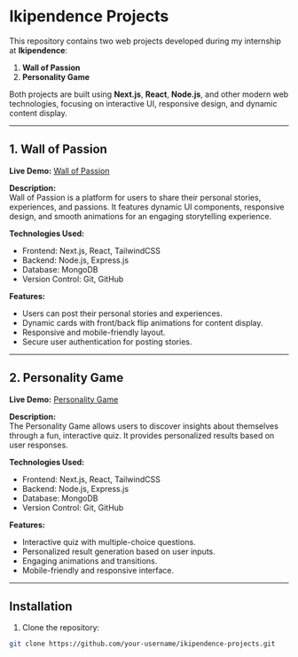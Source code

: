 # Ikipendence Projects

This repository contains two web projects developed during my internship at **Ikipendence**:

1. **Wall of Passion**  
2. **Personality Game**  

Both projects are built using **Next.js**, **React**, **Node.js**, and other modern web technologies, focusing on interactive UI, responsive design, and dynamic content display.

---

## 1. Wall of Passion

**Live Demo:** [Wall of Passion](https://ikipendence.com/wallofpassion)

**Description:**  
Wall of Passion is a platform for users to share their personal stories, experiences, and passions. It features dynamic UI components, responsive design, and smooth animations for an engaging storytelling experience.

**Technologies Used:**

- Frontend: Next.js, React, TailwindCSS  
- Backend: Node.js, Express.js  
- Database: MongoDB  
- Version Control: Git, GitHub  

**Features:**

- Users can post their personal stories and experiences.
- Dynamic cards with front/back flip animations for content display.
- Responsive and mobile-friendly layout.
- Secure user authentication for posting stories.

---

## 2. Personality Game

**Live Demo:** [Personality Game](https://ikipendence.com/personalitygame)

**Description:**  
The Personality Game allows users to discover insights about themselves through a fun, interactive quiz. It provides personalized results based on user responses.

**Technologies Used:**

- Frontend: Next.js, React, TailwindCSS  
- Backend: Node.js, Express.js  
- Database: MongoDB  
- Version Control: Git, GitHub  

**Features:**

- Interactive quiz with multiple-choice questions.
- Personalized result generation based on user inputs.
- Engaging animations and transitions.
- Mobile-friendly and responsive interface.

---

## Installation

1. Clone the repository:

```bash
git clone https://github.com/your-username/ikipendence-projects.git
